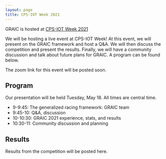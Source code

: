 ```yaml
---
layout: page
title: CPS-IOT Week 2021
---
```


GRAIC is hosted at [CPS-IOT Week 2021](https://cps-iot-week2021.isis.vanderbilt.edu/)

We will be hosting a live event at CPS-IOT Week! At this event, we will present on the GRAIC framework and host a Q&A. We will then discuss the competition and present the results. Finally, we will have a community discussion and talk about future plans for GRAIC. A program can be found below.

The zoom link for this event will be posted soon.

## Program
Our presentation will be held Tuesday, May 18. All times are central time.
- 9-9:45: The generalized racing framework: GRAIC team
- 9:45-10: Q&A, discussion
- 10-10:30: GRAIC 2021 experience, stats, and results
- 10:30-11: Community discussion and planning

## Results
Results from the competition will be posted here.
